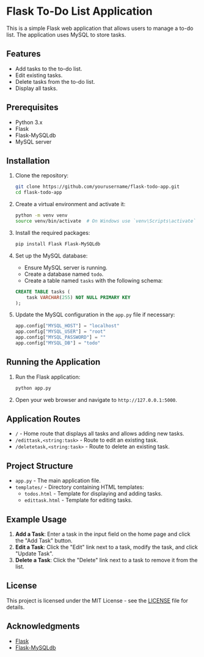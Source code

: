 # Flask To-Do List Application

This is a simple Flask web application that allows users to manage a to-do list. The application uses MySQL to store tasks.

## Features

- Add tasks to the to-do list.
- Edit existing tasks.
- Delete tasks from the to-do list.
- Display all tasks.

## Prerequisites

- Python 3.x
- Flask
- Flask-MySQLdb
- MySQL server

## Installation

1. Clone the repository:

    ```bash
    git clone https://github.com/yourusername/flask-todo-app.git
    cd flask-todo-app
    ```

2. Create a virtual environment and activate it:

    ```bash
    python -m venv venv
    source venv/bin/activate  # On Windows use `venv\Scripts\activate`
    ```

3. Install the required packages:

    ```bash
    pip install Flask Flask-MySQLdb
    ```

4. Set up the MySQL database:

    - Ensure MySQL server is running.
    - Create a database named `todo`.
    - Create a table named `tasks` with the following schema:

    ```sql
    CREATE TABLE tasks (
        task VARCHAR(255) NOT NULL PRIMARY KEY
    );
    ```

5. Update the MySQL configuration in the `app.py` file if necessary:

    ```python
    app.config["MYSQL_HOST"] = "localhost"
    app.config["MYSQL_USER"] = "root"
    app.config["MYSQL_PASSWORD"] = ""
    app.config["MYSQL_DB"] = "todo"
    ```

## Running the Application

1. Run the Flask application:

    ```bash
    python app.py
    ```

2. Open your web browser and navigate to `http://127.0.0.1:5000`.

## Application Routes

- `/` - Home route that displays all tasks and allows adding new tasks.
- `/edittask,<string:task>` - Route to edit an existing task.
- `/deletetask,<string:task>` - Route to delete an existing task.

## Project Structure

- `app.py` - The main application file.
- `templates/` - Directory containing HTML templates:
  - `todos.html` - Template for displaying and adding tasks.
  - `edittask.html` - Template for editing tasks.

## Example Usage

1. **Add a Task**: Enter a task in the input field on the home page and click the "Add Task" button.
2. **Edit a Task**: Click the "Edit" link next to a task, modify the task, and click "Update Task".
3. **Delete a Task**: Click the "Delete" link next to a task to remove it from the list.

## License

This project is licensed under the MIT License - see the [LICENSE](LICENSE) file for details.

## Acknowledgments

- [Flask](https://flask.palletsprojects.com/)
- [Flask-MySQLdb](https://flask-mysqldb.readthedocs.io/en/latest/)

